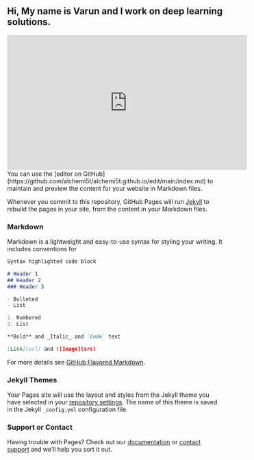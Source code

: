 ## Hi, My name is Varun and I work on deep learning solutions.

<iframe width="560" height="315" src="https://www.youtube.com/watch?v=5DjFpPSuGR0&list=RD5DjFpPSuGR0&start_radio=1" frameborder="0" allow="autoplay; encrypted-media" allowfullscreen></iframe>
You can use the [editor on GitHub](https://github.com/alchemi5t/alchemi5t.github.io/edit/main/index.md) to maintain and preview the content for your website in Markdown files.

Whenever you commit to this repository, GitHub Pages will run [Jekyll](https://jekyllrb.com/) to rebuild the pages in your site, from the content in your Markdown files.

### Markdown

Markdown is a lightweight and easy-to-use syntax for styling your writing. It includes conventions for

```markdown
Syntax highlighted code block

# Header 1
## Header 2
### Header 3

- Bulleted
- List

1. Numbered
2. List

**Bold** and _Italic_ and `Code` text

[Link](url) and ![Image](src)
```

For more details see [GitHub Flavored Markdown](https://guides.github.com/features/mastering-markdown/).

### Jekyll Themes

Your Pages site will use the layout and styles from the Jekyll theme you have selected in your [repository settings](https://github.com/alchemi5t/alchemi5t.github.io/settings). The name of this theme is saved in the Jekyll `_config.yml` configuration file.

### Support or Contact

Having trouble with Pages? Check out our [documentation](https://docs.github.com/categories/github-pages-basics/) or [contact support](https://support.github.com/contact) and we’ll help you sort it out.
